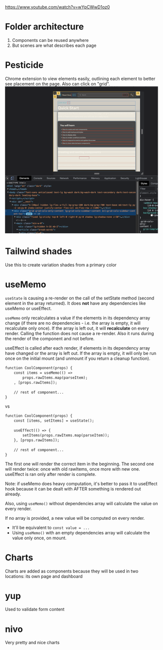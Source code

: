 https://www.youtube.com/watch?v=wYpCWwD1oz0

# Folder architecture

1. Components can be reused anywhere
2. But scenes are what describes each page

# Pesticide

Chrome extension to view elements easily, outlining each element to better see placement on the page. Also can click on "grid".
<img src="/assets/images/README/2022-12-29-23-06-27.png"  class="center_seventy"/>

# Tailwind shades

Use this to create variation shades from a primary color

# useMemo

`useState` is causing a re-render on the call of the setState method (second element in the array returned). It does **not** have any dependencies like useMemo or useEffect.

`useMemo` only recalculates a value if the elements in its dependency array change (if there are no dependencies - i.e. the array is empty, it will recalculate only once). If the array is left out, it will **recalculate** on every render. Calling the function does not cause a re-render. Also it runs during the render of the component and not before.

useEffect is called after each render, if elements in its dependency array have changed or the array is left out. If the array is empty, it will only be run once on the initial mount (and unmount if you return a cleanup function).

```
function CoolComponent(props) {
    const items = useMemo(() =>
        props.rawItems.map(parseItem);
    , [props.rawItems]);

    // rest of component...
}
```

vs

```
function CoolComponent(props) {
    const [items, setItems] = useState();

    useEffect(() => {
        setItems(props.rawItems.map(parseItem));
    }, [props.rawItems]);

    // rest of component...
}
```

The first one will render the correct item in the beginning.
The second one will render twice: once with old rawItems, once more with new one. useEffect is ran only after render is complete.

Note: if useMemo does heavy computation, it's better to pass it to useEffect hook because it can be dealt with AFTER something is rendered out already.

Also, using `useMemo()` without dependencies array will calculate the value on every render.

If no array is provided, a new value will be computed on every render.

- It'll be equivalent to `const value = ...`
- Using `useMemo()` with an empty dependencies array will calculate the value only once, on mount.

# Charts

Charts are added as components because they will be used in two locations: its own page and dashboard

# yup

Used to validate form content

# nivo

Very pretty and nice charts
